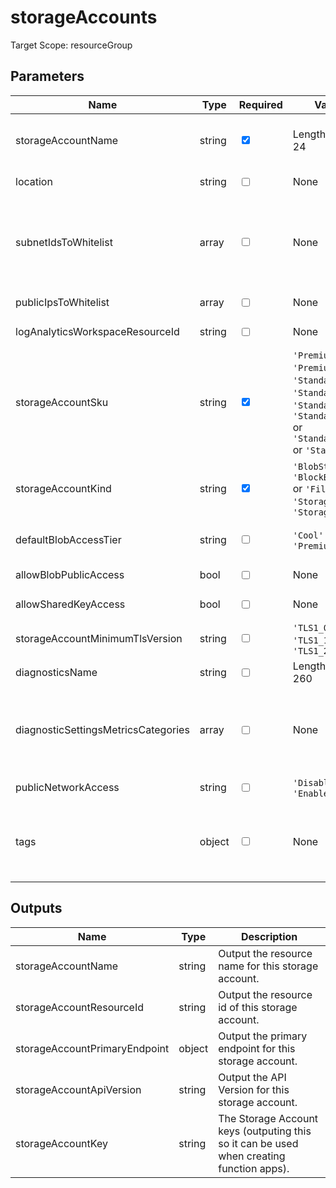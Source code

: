 # storageAccounts

Target Scope: resourceGroup

## Parameters
| Name | Type | Required | Validation | Default value | Description |
| -- |  -- | -- | -- | -- | -- |
| storageAccountName | string | <input type="checkbox" checked> | Length between 3-24 | <pre></pre> | The name of the storage account to create.<br>Storage account name restrictions:<br>- Storage account names must be between 3 and 24 characters in length and may contain numbers and lowercase letters only.<br>- Your storage account name must be unique within Azure. No two storage accounts can have the same name. |
| location | string | <input type="checkbox"> | None | <pre>resourceGroup().location</pre> | Specifies the Azure location where the resource should be created. Defaults to the resourcegroup location. |
| subnetIdsToWhitelist | array | <input type="checkbox"> | None | <pre>[]</pre> | Array of strings containing resource id\'s of the subnets you want to whitelist on this storage account.<br><br>For example:<br>[<br>&nbsp;&nbsp;&nbsp;'/subscriptions/&#36;(SubscriptionId)/resourceGroups/&#36;(ResourceGroupName)/providers/Microsoft.Network/virtualNetworks/&#36;(VirtualNetworkName)/subnets/&#36;(SubnetName)'<br>&nbsp;&nbsp;&nbsp;'/subscriptions/&#36;(SubscriptionId)/resourceGroups/&#36;(ResourceGroupName)/providers/Microsoft.Network/virtualNetworks/&#36;(VirtualNetworkName)/subnets/&#36;(SubnetName)'<br>] |
| publicIpsToWhitelist | array | <input type="checkbox"> | None | <pre>[]</pre> | Array of strings containing value of the Public IP you want to whitelist on this storage account. Specifies the IP or IP range in CIDR format. Only IPV4 address is allowed. |
| logAnalyticsWorkspaceResourceId | string | <input type="checkbox"> | None | <pre>''</pre> | The azure resource id of the log analytics workspace to log the diagnostics to. If you set this to an empty string, logging & diagnostics will be disabled. |
| storageAccountSku | string | <input type="checkbox" checked> | `'Premium_LRS'` or `'Premium_ZRS'` or `'Standard_GRS'` or `'Standard_GZRS'` or `'Standard_LRS'` or `'Standard_RAGRS'` or `'Standard_RAGZRS'` or `'Standard_ZRS'` | <pre></pre> | The SKU name to use for this storage account. |
| storageAccountKind | string | <input type="checkbox" checked> | `'BlobStorage'` or `'BlockBlobStorage'` or `'FileStorage'` or `'Storage'` or `'StorageV2'` | <pre></pre> | Indicates the type of storage account. |
| defaultBlobAccessTier | string | <input type="checkbox"> | `'Cool'` or `'Hot'` or `'Premium'` | <pre>'Hot'</pre> | Required for storage accounts where kind = BlobStorage.<br>The access tier is used for billing. The 'Premium' access tier is the default value for premium block blobs storage account type and it cannot be changed for the premium block blobs storage account type. |
| allowBlobPublicAccess | bool | <input type="checkbox"> | None | <pre>false</pre> | Allow or disallow public access to all blobs or containers in the storage account. The default interpretation is true for this property. |
| allowSharedKeyAccess | bool | <input type="checkbox"> | None | <pre>false</pre> | Allow or disallow shared key access to the storage account. The default interpretation is false for this property. |
| storageAccountMinimumTlsVersion | string | <input type="checkbox"> | `'TLS1_0'` or `'TLS1_1'` or `'TLS1_2'` | <pre>'TLS1_2'</pre> | Set the minimum TLS version to be permitted on requests to storage. |
| diagnosticsName | string | <input type="checkbox"> | Length between 1-260 | <pre>'AzurePlatformCentralizedLogging'</pre> | The name of the diagnostics. This defaults to `AzurePlatformCentralizedLogging`. |
| diagnosticSettingsMetricsCategories | array | <input type="checkbox"> | None | <pre>[<br>  {<br>    categoryGroup: 'AllMetrics'<br>    enabled: true<br>  }<br>]</pre> | Which Metrics categories to enable; This defaults to `AllMetrics`. For array/object format, please refer to https://docs.microsoft.com/en-us/azure/templates/microsoft.insights/diagnosticsettings?tabs=bicep&pivots=deployment-language-bicep#metricsettings |
| publicNetworkAccess | string | <input type="checkbox"> | `'Disabled'` or `'Enabled'` | <pre>'Enabled'</pre> | Allow or disallow public network access to Storage Account. Value is optional but if passed in, must be `Enabled` or `Disabled`. |
| tags | object | <input type="checkbox"> | None | <pre>{}</pre> | The tags to apply to this resource. This is an object with key/value pairs.<br>Example:<br>{<br>&nbsp;&nbsp;&nbsp;FirstTag: myvalue<br>&nbsp;&nbsp;&nbsp;SecondTag: another value<br>} |
## Outputs
| Name | Type | Description |
| -- |  -- | -- |
| storageAccountName | string | Output the resource name for this storage account. |
| storageAccountResourceId | string | Output the resource id of this storage account. |
| storageAccountPrimaryEndpoint | object | Output the primary endpoint for this storage account. |
| storageAccountApiVersion | string | Output the API Version for this storage account. |
| storageAccountKey | string | The Storage Account keys (outputing this so it can be used when creating function apps). |

